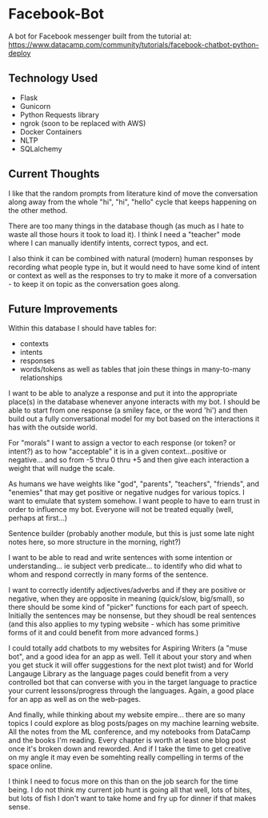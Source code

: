 # Facebook-Bot
A bot for Facebook messenger built from the tutorial at: https://www.datacamp.com/community/tutorials/facebook-chatbot-python-deploy

## Technology Used
* Flask
* Gunicorn
* Python Requests library
* ngrok (soon to be replaced with AWS)
* Docker Containers
* NLTP
* SQLalchemy


## Current Thoughts
I like that the random prompts from literature kind of move the conversation along away from the whole "hi", "hi", "hello" cycle that keeps happening on the other method.

There are too many things in the database though (as much as I hate to waste all those hours it took to load it). I think I need a "teacher" mode where I can manually identify intents, correct typos, and ect.

I also think it can be combined with natural (modern) human responses by recording what people type in, but it would need to have some kind of intent or context as well as the responses to try to make it more of a conversation - to keep it on topic as the conversation goes along.

## Future Improvements
Within this database I should have tables for:
- contexts
- intents
- responses
- words/tokens
as well as tables that join these things in many-to-many relationships

I want to be able to analyze a response and put it into the appropriate place(s) in the database whenever anyone interacts with my bot. I should be able to start from one response (a smiley face, or the word 'hi') and then build out a fully conversational model for my bot based on the interactions it has with the outside world.

For "morals" I want to assign a vector to each response (or token? or intent?) as to how "acceptable" it is in a given context...positive or negative... and so from -5 thru 0 thru +5 and then give each interaction a weight that will nudge the scale.

As humans we have weights like "god", "parents", "teachers", "friends", and "enemies" that may get positive or negative nudges for various topics. I want to emulate that system somehow. I want people to have to earn trust in order to influence my bot. Everyone will not be treated equally (well, perhaps at first...)


Sentence builder (probably another module, but this is just some late night notes here, so more structure in the morning, right?)

I want to be able to read and write sentences with some intention or understanding... ie subject verb predicate... to identify who did what to whom and respond correctly in many forms of the sentence.

I want to correctly identify adjectives/adverbs and if they are positive or negative, when they are opposite in meaning (quick/slow, big/small), so there should be some kind of "picker" functions for each part of speech. Initially the sentences may be nonsense, but they shoudl be real sentences (and this also applies to my typing website - which has some primitive forms of it and could benefit from more advanced forms.)

I could totally add chatbots to my websites for Aspiring Writers (a "muse bot", and a good idea for an app as well. Tell it about your story and when you get stuck it will offer suggestions for the next plot twist) and for World Langauge Library as the language pages could benefit from a very controlled bot that can converse with you in the target language to practice your current lessons/progress through the languages. Again, a good place for an app as well as on the web-pages.

And finally, while thinking about my website empire... there are so many topics I could explore as blog posts/pages on my machine learning website. All the notes from the ML conference, and my notebooks from DataCamp and the books I'm reading. Every chapter is worth at least one blog post once it's broken down and reworded.  And if I take the time to get creative on my angle it may even be somehting really compelling in terms of the space online.

I think I need to focus more on this than on the job search for the time being. I do not think my current job hunt is going all that well, lots of bites, but lots of fish I don't want to take home and fry up for dinner if that makes sense.
